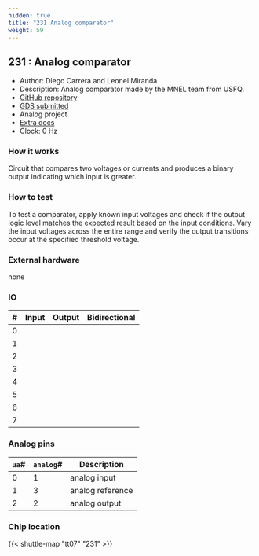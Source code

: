 ```yaml
---
hidden: true
title: "231 Analog comparator"
weight: 59
---
```


## 231 : Analog comparator

* Author: Diego Carrera and Leonel Miranda
* Description: Analog comparator made by the MNEL team from USFQ.
* [GitHub repository](https://github.com/EduHolg/EjemploAnalog2)
* [GDS submitted](https://github.com/EduHolg/EjemploAnalog2/actions/runs/9293595477)
* Analog project
* [Extra docs]()
* Clock: 0 Hz

<!---

This file is used to generate your project datasheet. Please fill in the information below and delete any unused
sections.

You can also include images in this folder and reference them in the markdown. Each image must be less than
512 kb in size, and the combined size of all images must be less than 1 MB.
-->


### How it works

Circuit that compares two voltages or currents and produces a binary output indicating which input is greater.

### How to test

To test a comparator, apply known input voltages and check if the output logic level matches the expected result based on the input conditions. Vary the input voltages across the entire range and verify the output transitions occur at the specified threshold voltage.

### External hardware

none


### IO

| #             | Input    | Output   | Bidirectional   |
| ------------- | -------- | -------- | --------------- |
| 0 |   |   |         |
| 1 |   |   |         |
| 2 |   |   |         |
| 3 |   |   |         |
| 4 |   |   |         |
| 5 |   |   |         |
| 6 |   |   |         |
| 7 |   |   |         |

### Analog pins

| `ua`#        | `analog`#        | Description         |
| ------------ | ---------------- | ------------------- |
| 0 | 1 | analog input           |
| 1 | 3 | analog reference           |
| 2 | 2 | analog output           |

### Chip location

{{< shuttle-map "tt07" "231" >}}
